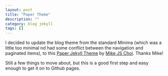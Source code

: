 ```yaml
---
layout: post
title: "Paper Theme"
description: ""
category: blog jekyll 
tags: []
---
```


I decided to update the blog theme from the standard Minima (which was a little too minimal nd had some conflict between the navigation and paginated items), to this [Paper Jekyll Theme](https://deadbeef.me/paper-jekyll-theme/) by [Mike JS Choi](https://github.com/mkchoi212). Thanks Mike!

Still a few things to move about, but this is a good first step and easy enough to get it on to Github pages.
